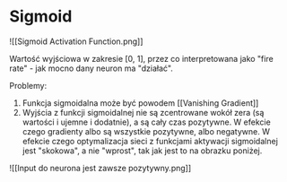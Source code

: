 # Sigmoid

![[Sigmoid Activation Function.png]]

Wartość wyjściowa w zakresie [0, 1], przez co interpretowana jako "fire rate" - jak mocno dany neuron ma "działać".

Problemy:

1. Funkcja sigmoidalna może być powodem [[Vanishing Gradient]]
2. Wyjścia z funkcji sigmoidalnej nie są zcentrowane wokół zera (są wartości i ujemne i dodatnie), a są cały czas pozytywne. W efekcie czego gradienty albo są wszystkie pozytywne, albo negatywne. W efekcie czego optymalizacja sieci z funkcjami aktywacji sigmoidalnej jest "skokowa", a nie "wprost", tak jak jest to na obrazku poniżej.

![[Input do neurona jest zawsze pozytywny.png]]
